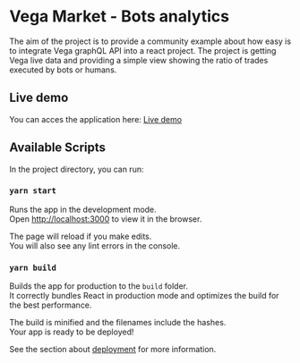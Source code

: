 # Vega Market - Bots analytics

The aim of the project is to provide a community example about how easy is to integrate Vega graphQL API into a react project.
The project is getting Vega live data and providing a simple view showing the ratio of trades executed by bots or humans.

## Live demo

You can acces the application here: [Live demo](https://square-scene-4524.on.fleek.co/)

## Available Scripts

In the project directory, you can run:

### `yarn start`

Runs the app in the development mode.\
Open [http://localhost:3000](http://localhost:3000) to view it in the browser.

The page will reload if you make edits.\
You will also see any lint errors in the console.

### `yarn build`

Builds the app for production to the `build` folder.\
It correctly bundles React in production mode and optimizes the build for the best performance.

The build is minified and the filenames include the hashes.\
Your app is ready to be deployed!

See the section about [deployment](https://facebook.github.io/create-react-app/docs/deployment) for more information.
